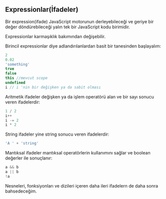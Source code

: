 ## Expressionlar(İfadeler)

Bir expression(ifade) JavaScript motorunun derleyebileceği ve geriye bir değer döndürebileceği yalın tek bir JavaScript kodu birimidir. 

Expressionlar karmaşıklık bakımından değişebilir.

Birincil expressionlar diye adlandırılanlardan basit bir tanesinden başlayalım:

```js
2
0.02
'something'
true
false
this //mevcut scope
undefined
i // i 'nin bir değişken ya da sabit olması
```

Aritmetik ifadeler değişken ya da işlem operatörü alan ve bir sayı sonucu veren ifadelerdir:

```js
1 / 2
i++
i -= 2
i * 2
```

String ifadeler yine string sonucu veren ifadelerdir:

```js
'A ' + 'string'
```

Mantıksal ifadeler mantıksal operatörlerin kullanımını sağlar ve boolean değerler ile sonuçlanır:

```js
a && b
a || b
!a
```
Nesneleri, fonksiyonları ve dizileri içeren daha ileri ifadelern de daha sonra bahsedeceğim.
